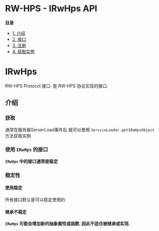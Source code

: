 # RW-HPS - IRwHps API

**目录**
- [1. 介绍](#介绍)
- [2. 接口](#接口)
- [3. 注册](#注册)
- [4. 获取实例](#获取实例)


# IRwHps
RW-HPS Protocol 接口. 是 RW-HPS 协议实现的接口.

## 介绍
### 获取
通常在服务器ServerLoad事件后 就可以使用 `ServiceLoader.getIRwHpsObject` 方法获取实例

### 使用 `IRwHps` 的接口
**`IRwHps` 中的接口通常是稳定**

### 稳定性
#### 使用稳定
所有接口默认是可以稳定使用的

#### 继承不稳定
**`IRwHps` 可能会增加新的抽象属性或函数. 因此不适合被继承或实现.**

